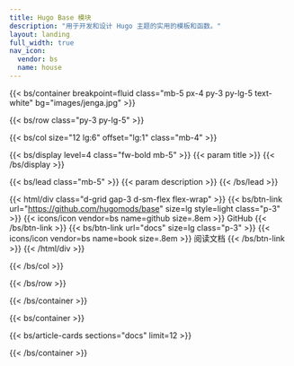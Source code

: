```yaml
---
title: Hugo Base 模块
description: "用于开发和设计 Hugo 主题的实用的模板和函数。"
layout: landing
full_width: true
nav_icon:
  vendor: bs
  name: house
---
```


{{< bs/container breakpoint=fluid class="mb-5 px-4 py-3 py-lg-5 text-white" bg="images/jenga.jpg" >}}

{{< bs/row class="py-3 py-lg-5" >}}

{{< bs/col size="12 lg:6" offset="lg:1" class="mb-4" >}}

{{< bs/display level=4 class="fw-bold mb-5" >}}
  {{< param title >}}
{{< /bs/display >}}

{{< bs/lead class="mb-5" >}}
  {{< param description >}}
{{< /bs/lead >}}

{{< html/div class="d-grid gap-3 d-sm-flex flex-wrap" >}}
  {{< bs/btn-link url="https://github.com/hugomods/base" size=lg style=light class="p-3" >}}
    {{< icons/icon vendor=bs name=github size=.8em >}} GitHub
  {{< /bs/btn-link >}}
  {{< bs/btn-link url="docs" size=lg class="p-3" >}}
    {{< icons/icon vendor=bs name=book size=.8em >}} 阅读文档
  {{< /bs/btn-link >}}
{{< /html/div >}}

{{< /bs/col >}}

{{< /bs/row >}}

{{< /bs/container >}}

{{< bs/container >}}

{{< bs/article-cards sections="docs" limit=12 >}}

{{< /bs/container >}}
